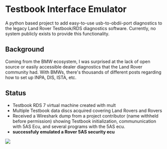 # Testbook Interface Emulator
A python based project to add easy-to-use usb-to-obdii-port diagnostics to the legacy Land Rover Testbook/RDS diagnostics software. Currently, no system publicly exists to provide this functionality. 

## Background
 Coming from the BMW ecosystem, I was surprised at the lack of open source or easily accessible dealer diagnostics that the Land Rover community had. With BMWs, there's thousands of different posts regarding how to set up INPA, DIS, ISTA, etc.

## Status
- Testbook RDS 7 virtual machine created with mult
- Multiple Testbook data discs acquired covering Land Rovers and Rovers
- Received a Wireshark dump from a project contributor (name withheld before permission) showing Testbook initialization, commununication with 5AS Ecu, and several programs with the 5AS ecu.
- **successfuly emulated a Rover 5AS security ecu** 
  
![](https://github.com/jdcurland/Testbook-Interface-Emulator/blob/dev/docs/img/testbook-emulated-5as.gif?raw=true)